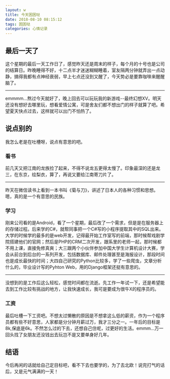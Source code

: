 ```yaml
---
layout: w
title: 今天困困哒
date: 2018-08-10 08:15:12
tags: 困困哒
categories: 心情记录
---
```

## 最后一天了
这个星期的最后一天工作日了，感觉昨天还是周末的样子，每个月的十号也是公司的结算日。昨晚睡得不好，十二点半才迷迷糊糊睡着，室友隔两分钟就弄出一点动静，搞得我都有点神经衰弱，早上七点还没到又醒了，今天势必是要靠咖啡来醒醒脑了。
***
emmmm...熬过今天就好了，晚上回去可以玩玩我的新游戏--最终幻想XV。明天还没有想好去哪里玩，想看爱情公寓，可是舍友们都不想出门的样子就算了吧。希望夏天快点过去，这样就可以出门不怕热了。
<!-- more -->
## 说点别的
我怎么老是在吐槽呀，说点有意思的吧。
### 看书
前几天又把江南的龙族捡了起来，不得不说龙五更得太慢了。印象最深的还是龙三，在东京，绘梨衣，算了，再说又要给江南寄刀片了。
***
昨天在微信读书上看到一本书叫《菊与刀》，讲述了日本人的各种习惯和思想。嗯，真的是一个有意思的民族。
### 学习
刚来公司看的是Android，看了一个星期，最后改了一个需求，但是是在服务器上的存储过程。后来学的C#，就帮同事把一个C#写的小程序提取其中的SQL出来。大学的时候学的最多的是web开发，记得最开始工作室写的前端，那时候帮戏剧学院搭建他们的官网；然后是PHP的CRM二次开发，跟系里的老师一起，那时候都不用上课，直接免修真爽；大三跟两个小伙伴参加中国大学生计算机设计大赛，学会从前台到后台的一系列开发，包括数据库、邮件处理甚至是海报设计，那段时间也是成长最快的时间；大四自己研究的Python比较多，学了一些爬虫，文章分析什么的，毕业设计写的Pyhton Web，用的Django框架还挺有意思的。
***
没想到的是工作后这么轻松，感觉时间都在流逝。先工作一年试一下，还是希望能去到工作比较有挑战的地方，让我快速成长，我可是要成为很牛X的程序员的。
### 工资
最后吐槽一下工资吧。不想太过懒散的原因是不想拿这么低的薪资，作为一个程序员都有些不好意思，人家都是分分钟月薪过万，我才三分之一。一年后的目标是8k,保底是6k。不然怎么过的下去，还想自己住呢，过更好的生活。emmm...万一回头找了女朋友还没钱出去玩岂不是又要单身好几年。
## 结语
今后再闲的话就给自己定目标吧，看不下去也要学的，为了去北欧！说完打气的话后，又是元气满满的一天！